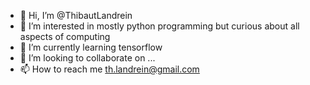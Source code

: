 - 👋 Hi, I’m @ThibautLandrein
- 👀 I’m interested in mostly python programming but curious about all aspects of computing
- 🌱 I’m currently learning tensorflow
- 💞️ I’m looking to collaborate on ...
- 📫 How to reach me th.landrein@gmail.com

<!---
ThibautLandrein/ThibautLandrein is a ✨ special ✨ repository because its `README.md` (this file) appears on your GitHub profile.
You can click the Preview link to take a look at your changes.
--->
